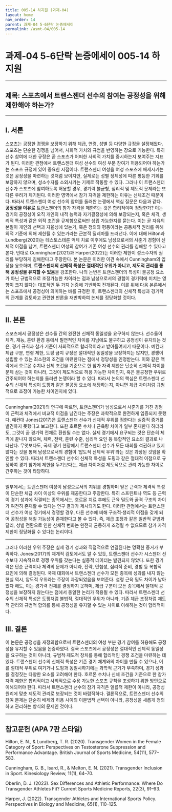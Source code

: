 ```yaml
---
title: 005-14 하지원 (과제-04)
layout: home
nav_order: 14
parent: 과제-04 5-6단락 논증에세이
permalink: /asmt-04/005-14
---
```


# 과제-04 5-6단락 논증에세이 005-14 하지원 

---

## 제목: 스포츠에서 트랜스젠더 선수의 참여는 공정성을 위해 제한해야 하는가?

---

## I. 서론

스포츠는 공정한 경쟁을 보장하기 위해 체급, 연령, 성별 등 다양한 규정을 설정해왔다. 스포츠는 단순한 경쟁을 넘어서, 사회적 가치와 규범을 반영하는 장으로 기능한다. 특히 선수 참여에 대한 규정은 곧 스포츠가 어떠한 사회적 가치를 중시하는지 보여주는 지표가 된다. 이러한 관점에서 트랜스젠더 여성 선수의 여성 부문 참여가 허용되어야 하는가는 스포츠 규정에 있어 중요한 지점이다. 트랜스젠더 여성을 여성 스포츠에 배제시키는 것은 공정성을 마련하는 것처럼 보이지만, 실제로는 성별 정체성에 따른 평등한 기회를 보장하지 않으며, 성소수자를 소외시키는 기제로 작동할 수 있다. 그러나 이 트랜스젠더 선수가 스포츠에 참여하도록 허용할 경우, 경기력 불균형, 심리적 및 제도적 문제라는 또 다른 우려가 제기된다. 이러한 영역에서 참가 자격을 제한하는 이유는 신체조건 때문이다. 따라서 트랜스젠더 여성 선수의 참여를 둘러싼 논쟁에서 핵심 질문은 다음과 같다. **공정성을 이유로** 트랜스젠더의 참가 자격을 제한하는 것은 합리적이며 정당한가? 이는 경기의 공정성이 오직 개인의 내적 능력과 자기결정성에 의해 보장되는지, 혹은 체격, 생리적 특성과 같은 외적 조건을 규제함으로써만 성립 가능한지를 묻는다. 이는 곧 자유의 본질이 개인의 선택과 자율성에 있는가, 혹은 정의와 평등이라는 공동체적 원리를 위해 외적 기준에 의해 제한될 수 있는가라는 근본적 딜레마를 드러낸다. 이에 대해 Hilton과 Lundberg(2020)는 테스토스테론 억제 치료 이후에도 남성으로서의 사춘기 경험이 신체적 이점을 남겨, 트랜스젠더 여성의 참여가 기존 여성 선수의 권리를 침해할 수 있다고 본다. 반대로 Cunningham(2021)과 Harper(2022)는 이러한 제한이 성소수자의 권리를 부당하게 침해한다고 주장한다. 본 논문은 이러한 이견 속에서 Cunningham의 입장을 옹호하며, **트랜스젠더의 신체적 특성은 절대적인 우위가 아니고, 제도적 관리를 통해 공정성을 유지할 수 있음**을 강조한다. 나의 논변은 트랜스젠더의 특성이 불공정 요소가 아닌 규범적으로 조정가능한 차이라는 점과 남성으로서의 경험이 경기력에 미치는 영향이 크지 않다는 대표적인 두 가지 논증에 기반하여 전개된다. 이를 위해 다음 본론에서는 스포츠에서 공정성이 의미하는 바를 규정한 후, 트랜스젠더의 신체적 특성과 경기력의 관계를 검토하고 관련한 반론을 재반박하여 논제를 정당화할 것이다.

---

## II. 본론

스포츠에서 공정성은 선수들 간의 완전한 신체적 동일성을 요구하지 않는다. 선수들이 체격, 재능, 훈련 환경 등에서 필연적인 차이를 지님에도 불구하고 공정성이 유지되는 것은, 경기 규칙과 참가 기준이 사회적으로 합리적이라고 받아들여지기 때문이다. 예컨대 체급 구분, 연령 제한, 도핑 금지 규정은 절대적인 동일성을 보장하지는 않지만, 경쟁이 성립할 수 있는 최소한의 조건을 마련한다는 점에서 정당성을 인정받는다. 이와 같은 맥락에서 호르몬 수치나 신체 조건을 기준으로 한 참가 자격 제한은 단순히 신체적 차이를 문제 삼는 것이 아니라, 그것이 제도적으로 허용 가능한 차이인지, 혹은 불공정한 우위로 간주되어야 하는지를 둘러싼 논쟁이라 할 수 있다. 따라서 논의의 핵심은 트랜스젠더 선수의 신체적 특성이 도핑과 같은 불공정 요소에 해당하는지, 아니면 체급 차이처럼 규범적으로 조정이 가능한 차이인지에 있다.

---

Cunningham(2021)의 연구에 따르면, 트랜스젠더가 남성으로서 사춘기를 거친 경험이 근력과 체격에서 비교적 이점을 남긴다는 주장은 과학적으로 완전하게 입증되지 못했다. 예컨대 Jones(2017)은 트랜스젠더 선수가 신체적 우위를 점한다는 실증적 증거를 발견하지 못했다고 보고한다. 또한 호르몬 수치나 근육량 차이가 일부 존재한다 하더라도, 그것이 곧 경기력 전체로 환원될 수는 없다. 실제 경기에서 요구되는 것은 단순히 체격에 끝나지 않으며, 체력, 전략, 훈련 수준, 심리적 요인 등 복합적인 요소의 결과로 나타난다. 무엇보다도, 국제 경기 현장에서 트랜스젠더 선수가 모든 대회를 석권하고 있지 않다는 것을 통해 남성으로서의 경험이 ‘압도적 신체적 우위’라는 것은 과장된 것임을 확인할 수 있다. 따라서 트랜스젠더 선수의 신체적 특성을 도핑과 같은 절대적 이점으로 규정하여 경기 참가에 제한을 두기보다는, 체급 차이처럼 제도적으로 관리 가능한 차이로 간주하는 것이 타당하다.

---

일부에서는 트랜스젠더 여성이 남성으로서의 지위를 경험하며 얻은 근력과 체격적 특성이 단순한 체급 차이 이상의 우위를 제공한다고 주장한다. 특히 스프린트나 역도 등 근력이 경기 성과에 직결되는 종목에서는, 호르몬 치료 후에도 근육 밀도와 골격 구조의 차이가 여전히 존재할 수 있다는 연구 결과가 제시되기도 한다. 이러한 관점에서는 트랜스젠더 선수가 여성 경기에서 경쟁할 경우, 다른 선수에 비해 구조적·생리적 이점을 갖게 되어 공정성을 해칠 가능성이 존재한다고 볼 수 있다. 즉, 체급 조정과 같은 일반적 규범과 달리, 성별 전환으로 인한 신체적 변화는 완전히 균등하게 조정될 수 없으므로 참가 자격 제한이 정당화될 수 있다는 논리이다.

---

그러나 이러한 우위 주장은 실제 경기 성과와 직접적으로 연결된다는 명확한 증거가 부족하다. Jones(2017)의 체계적 검토에서도 알 수 있듯, 트랜스젠더 선수가 시스젠더 선수보다 지속적으로 경쟁 우위를 갖는다는 실증적 데이터는 발견되지 않았다. 또한 경기력은 단순 근력이나 체격의 문제가 아니라, 전략, 민첩성, 심리적 준비, 경험 등 복합적 요인에 의해 결정된다. 국제 대회에서 트랜스젠더 선수가 모든 종목에 성과를 내지 않는 현실 역시, 압도적 우위라는 주장이 과장되었음을 보여준다. 설령 근육 밀도 차이가 남아 있다 해도, 이는 경기력 전체를 결정하지 못하며, 체급 구분이 모든 종목에서 절대적 공정성을 보장하지 않는다는 점에서 동일한 논리가 적용될 수 있다. 따라서 트랜스젠더 선수의 신체적 특성은 도핑처럼 불법적, 절대적인 우위가 아니라, 기존 체급 조정처럼 제도적 관리와 규범적 합의를 통해 공정성을 유지할 수 있는 차이로 이해하는 것이 합리적이다.

## III. 결론 

이 논문은 공정성을 재정의함으로써 트랜스젠더의 여성 부분 경기 참여를 허용해도 공정성을 유지할 수 있음을 논증하였다. 결국 스포츠에서 공정성은 절대적인 신체적 동일성을 요구하는 것이 아니라, 규범적·제도적 장치를 통해 합리적인 경쟁 조건을 마련하는 데 있다. 트랜스젠더 선수의 신체적 특성은 기존 경기 체계와의 차이를 만들 수 있으나, 이를 절대적 우위로 여기거나 도핑과 동일시하기에는 과학적 근거가 부족하며, 경기 성과를 결정짓는 다양한 요소를 고려해야 한다. 호르몬 수치나 신체 조건을 기준으로 한 참가 자격 제한은 합리적이고 사회적으로 수용 가능한 스포츠 규칙을 조성하기 위한 방안으로 이해되어야 한다. 따라서 트랜스젠더 선수의 참가 자격은 일률적 제한이 아니라, 공정성 원리에 맞춘 제도적 관리로 보장되는 것이 바람직하다. 결론적으로, 트랜스젠더 선수의 참여 문제는 단순히 배제와 허용 사이의 이분법적 선택이 아니라, 공정성을 새롭게 정의하고 관리하는 방식의 문제인 것이다.

---

## 참고문헌 (APA 7판 스타일)

Hilton, E. N., & Lundberg, T. R. (2020). Transgender Women in the Female Category of Sport: Perspectives on Testosterone Suppression and Performance Advantage. British Journal of Sports Medicine, 54(11), 577–583.  

Cunningham, G. B., Isard, R., & Melton, E. N. (2021). Transgender Inclusion in Sport. Kinesiology Review, 11(1), 64–70. 

Oberlin, D. J. (2023). Sex Differences and Athletic Performance: Where Do Transgender Athletes Fit? Current Sports Medicine Reports, 22(3), 91–93.

Harper, J. (2022). Transgender Athletes and International Sports Policy. Perspectives in Biology and Medicine, 65(1), 110–125.